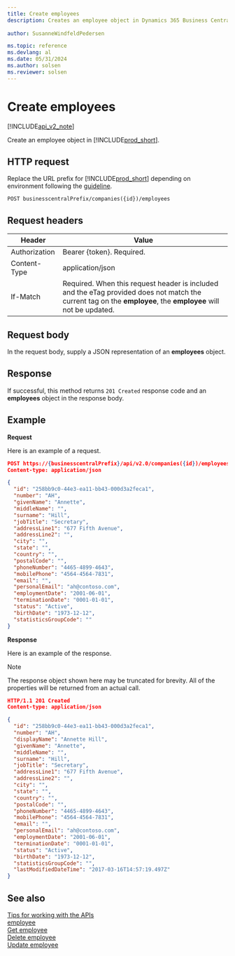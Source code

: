 ```yaml
---
title: Create employees  
description: Creates an employee object in Dynamics 365 Business Central.
 
author: SusanneWindfeldPedersen

ms.topic: reference
ms.devlang: al
ms.date: 05/31/2024
ms.author: solsen
ms.reviewer: solsen
---
```


# Create employees

[!INCLUDE[api_v2_note](../../../includes/api_v2_note.md)]

Create an employee object in [!INCLUDE[prod_short](../../../includes/prod_short.md)].

## HTTP request
Replace the URL prefix for [!INCLUDE[prod_short](../../../includes/prod_short.md)] depending on environment following the [guideline](../../v2.0/endpoints-apis-for-dynamics.md).
```
POST businesscentralPrefix/companies({id})/employees
```

## Request headers

|Header|Value|
|------|-----|
|Authorization  |Bearer {token}. Required. |
|Content-Type  |application/json|
|If-Match      |Required. When this request header is included and the eTag provided does not match the current tag on the **employee**, the **employee** will not be updated. |

## Request body
In the request body, supply a JSON representation of an **employees** object.

## Response
If successful, this method returns ```201 Created``` response code and an **employees** object in the response body.

## Example

**Request**

Here is an example of a request.

```json
POST https://{businesscentralPrefix}/api/v2.0/companies({id})/employees
Content-type: application/json

{
  "id": "258bb9c0-44e3-ea11-bb43-000d3a2feca1",
  "number": "AH",
  "givenName": "Annette",
  "middleName": "",
  "surname": "Hill",
  "jobTitle": "Secretary",
  "addressLine1": "677 Fifth Avenue",
  "addressLine2": "",
  "city": "",
  "state": "",
  "country": "",
  "postalCode": "",
  "phoneNumber": "4465-4899-4643",
  "mobilePhone": "4564-4564-7831",
  "email": "",
  "personalEmail": "ah@contoso.com",
  "employmentDate": "2001-06-01",
  "terminationDate": "0001-01-01",
  "status": "Active",
  "birthDate": "1973-12-12",
  "statisticsGroupCode": ""
}
```

**Response**

Here is an example of the response. 

> [!NOTE]  
>   The response object shown here may be truncated for brevity. All of the properties will be returned from an actual call.

```json
HTTP/1.1 201 Created
Content-type: application/json

{
  "id": "258bb9c0-44e3-ea11-bb43-000d3a2feca1",
  "number": "AH",
  "displayName": "Annette Hill",
  "givenName": "Annette",
  "middleName": "",
  "surname": "Hill",
  "jobTitle": "Secretary",
  "addressLine1": "677 Fifth Avenue",
  "addressLine2": "",
  "city": "",
  "state": "",
  "country": "",
  "postalCode": "",
  "phoneNumber": "4465-4899-4643",
  "mobilePhone": "4564-4564-7831",
  "email": "",
  "personalEmail": "ah@contoso.com",
  "employmentDate": "2001-06-01",
  "terminationDate": "0001-01-01",
  "status": "Active",
  "birthDate": "1973-12-12",
  "statisticsGroupCode": "",
  "lastModifiedDateTime": "2017-03-16T14:57:19.497Z" 
}
```

## See also
[Tips for working with the APIs](../../../developer/devenv-connect-apps-tips.md)    
[employee](../resources/dynamics_employee.md)    
[Get employee](dynamics_employee_Get.md)    
[Delete employee](dynamics_employee_Delete.md)    
[Update employee](dynamics_employee_Update.md)    
